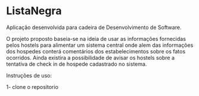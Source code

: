 # ListaNegra

Aplicação desenvolvida para cadeira de Desenvolvimento de Software.

O projeto proposto baseia-se na ideia de usar as informações fornecidas
pelos hostels para alimentar um sistema central onde alem das informações
dos hospedes conterá comentários dos estabelecimentos sobre os fatos ocorridos.
Ainda existira a possibilidade de avisar os hostels sobre a tentativa de check in de
hospede cadastrado no sistema.

Instruções de uso:

1- clone o repositorio
    



